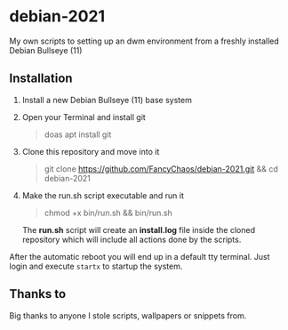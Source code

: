 # debian-2021
My own scripts to setting up an dwm environment from a freshly installed Debian Bullseye (11)

## Installation

 1. Install a new Debian Bullseye (11) base system
 2. Open your Terminal and install git
	> doas apt install git
 3. Clone this repository and move into it
	> git clone https://github.com/FancyChaos/debian-2021.git && cd debian-2021
 4. Make the run.sh script executable and run it
	> chmod +x bin/run.sh && bin/run.sh

	The **run.sh** script will create an **install.log** file inside the cloned repository which will include all actions done by the scripts.

After the automatic reboot you will end up in a default tty terminal. Just login and execute `startx` to startup the system.

## Thanks to
Big thanks to anyone I stole scripts, wallpapers or snippets from.
